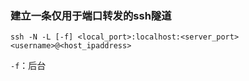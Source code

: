 [^tag]: linux



### 建立一条仅用于端口转发的ssh隧道



```shell
ssh -N -L [-f] <local_port>:localhost:<server_port> <username>@<host_ipaddress>
```

`-f`：后台